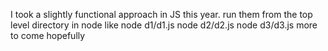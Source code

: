 I took a slightly functional approach in JS this year.
run them from the top level directory in node like
node d1/d1.js
node d2/d2.js
node d3/d3.js
more to come hopefully
